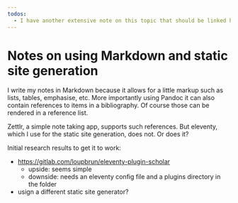```yaml
--- 
todos:
  - I have another extensive note on this topic that should be linked here
---
```


# Notes on using Markdown and static site generation

I write my notes in Markdown because it allows for a little markup such as lists, tables, emphasise, etc. More importantly using Pandoc it can also contain references to items in a bibliography. Of course those can be rendered in a reference list.

Zettlr, a simple note taking app, supports such references. But eleventy, which I use for the static site generation, does not. Or does it?

Initial research results to get it to work:

- https://gitlab.com/loupbrun/eleventy-plugin-scholar
  - upside: seems simple
  - downside: needs an eleventy config file and a plugins directory in the folder
- usign a different static site generator?



